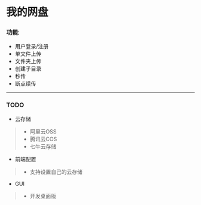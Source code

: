 # 我的网盘

### 功能
 * 用户登录/注册 
 * 单文件上传
 * 文件夹上传
 * 创建子目录
 * 秒传
 * 断点续传

***

###  TODO
 * 云存储
 > * 阿里云OSS
 > * 腾讯云COS
 > * 七牛云存储
 * 前端配置
 > * 支持设置自己的云存储
 * GUI
 > * 开发桌面版


